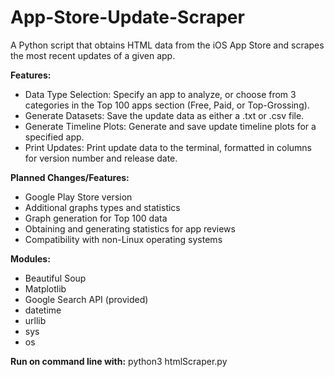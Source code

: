 # App-Store-Update-Scraper
A Python script that obtains HTML data from the iOS App Store and scrapes the most recent updates of a given app.

**Features:**  
* Data Type Selection: Specify an app to analyze, or choose from 3 categories in the Top 100 apps section (Free, Paid, or Top-Grossing).
* Generate Datasets: Save the update data as either a .txt or .csv file.
* Generate Timeline Plots:  Generate and save update timeline plots for a specified app.
* Print Updates: Print update data to the terminal, formatted in columns for version number and release date.  

**Planned Changes/Features:**  
* Google Play Store version  
* Additional graphs types and statistics  
* Graph generation for Top 100 data  
* Obtaining and generating statistics for app reviews  
* Compatibility with non-Linux operating systems  

**Modules:**  
* Beautiful Soup  
* Matplotlib  
* Google Search API (provided)  
* datetime  
* urllib  
* sys  
* os  
  
**Run on command line with:** python3 htmlScraper.py
